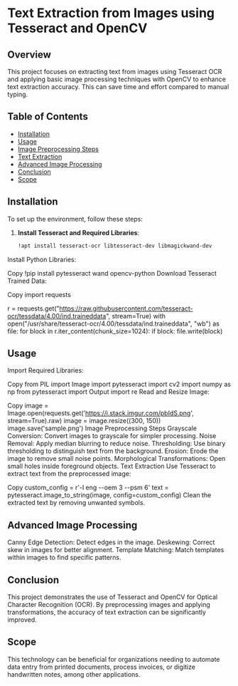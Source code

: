 # Text Extraction from Images using Tesseract and OpenCV

## Overview
This project focuses on extracting text from images using Tesseract OCR and applying basic image processing techniques with OpenCV to enhance text extraction accuracy. This can save time and effort compared to manual typing.

## Table of Contents
- [Installation](#installation)
- [Usage](#usage)
- [Image Preprocessing Steps](#image-preprocessing-steps)
- [Text Extraction](#text-extraction)
- [Advanced Image Processing](#advanced-image-processing)
- [Conclusion](#conclusion)
- [Scope](#scope)

## Installation
To set up the environment, follow these steps:

1. **Install Tesseract and Required Libraries**:
   ```bash
   !apt install tesseract-ocr libtesseract-dev libmagickwand-dev
Install Python Libraries:

Copy
!pip install pytesseract wand opencv-python
Download Tesseract Trained Data:

Copy
import requests

r = requests.get("https://raw.githubusercontent.com/tesseract-ocr/tessdata/4.00/ind.traineddata", stream=True)
with open("/usr/share/tesseract-ocr/4.00/tessdata/ind.traineddata", "wb") as file:
    for block in r.iter_content(chunk_size=1024):
        if block:
            file.write(block)
## Usage
Import Required Libraries:

Copy
from PIL import Image
import pytesseract
import cv2
import numpy as np
from pytesseract import Output
import re
Read and Resize Image:

Copy
image = Image.open(requests.get('https://i.stack.imgur.com/pbIdS.png', stream=True).raw)
image = image.resize((300, 150))
image.save('sample.png')
Image Preprocessing Steps
Grayscale Conversion: Convert images to grayscale for simpler processing.
Noise Removal: Apply median blurring to reduce noise.
Thresholding: Use binary thresholding to distinguish text from the background.
Erosion: Erode the image to remove small noise points.
Morphological Transformations: Open small holes inside foreground objects.
Text Extraction
Use Tesseract to extract text from the preprocessed image:

Copy
custom_config = r'-l eng --oem 3 --psm 6'
text = pytesseract.image_to_string(image, config=custom_config)
Clean the extracted text by removing unwanted symbols.

## Advanced Image Processing
Canny Edge Detection: Detect edges in the image.
Deskewing: Correct skew in images for better alignment.
Template Matching: Match templates within images to find specific patterns.
## Conclusion
This project demonstrates the use of Tesseract and OpenCV for Optical Character Recognition (OCR). By preprocessing images and applying transformations, the accuracy of text extraction can be significantly improved.

## Scope
This technology can be beneficial for organizations needing to automate data entry from printed documents, process invoices, or digitize handwritten notes, among other applications.

